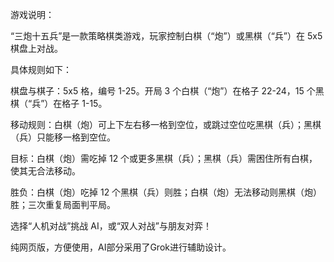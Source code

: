 游戏说明：

“三炮十五兵”是一款策略棋类游戏，玩家控制白棋（“炮”）或黑棋（“兵”）在 5x5 棋盘上对战。

具体规则如下：

棋盘与棋子：5x5 格，编号 1-25。开局 3 个白棋（“炮”）在格子 22-24，15 个黑棋（“兵”）在格子 1-15。

移动规则：白棋（炮）可上下左右移一格到空位，或跳过空位吃黑棋（兵）；黑棋（兵）只能移一格到空位。

目标：白棋（炮）需吃掉 12 个或更多黑棋（兵）；黑棋（兵）需困住所有白棋，使其无合法移动。

胜负：白棋（炮）吃掉 12 个黑棋（兵）则胜；白棋（炮）无法移动则黑棋（炮）胜；三次重复局面判平局。

选择“人机对战”挑战 AI，或“双人对战”与朋友对弈！

纯网页版，方便使用，AI部分采用了Grok进行辅助设计。
